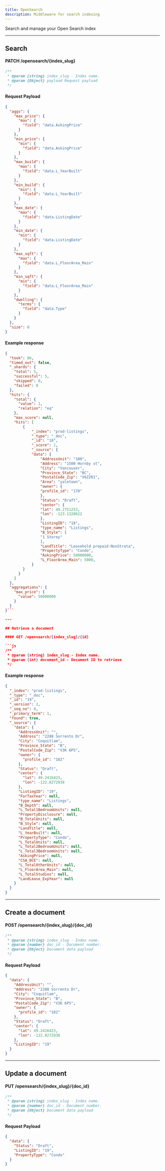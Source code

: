 ```yaml
---
title: OpenSearch
description: Middleware for search indexing
---
```


Search and manage your Open Search index

---

## Search

#### PATCH /opensearch/{index_slug}

```js
/**
 * @param {string} index_slug - Index name.
 * @param {Object} payload Request payload
 */
```

#### Request Payload

```json
{
  "aggs": {
    "max_price": {
      "max": {
        "field": "data.AskingPrice"
      }
    },
    "min_price": {
      "min": {
        "field": "data.AskingPrice"
      }
    },
    "max_build": {
      "max": {
        "field": "data.L_YearBuilt"
      }
    },
    "min_build": {
      "min": {
        "field": "data.L_YearBuilt"
      }
    },
    "max_date": {
      "max": {
        "field": "data.ListingDate"
      }
    },
    "min_date": {
      "min": {
        "field": "data.ListingDate"
      }
    },
    "max_sqft": {
      "max": {
        "field": "data.L_FloorArea_Main"
      }
    },
    "min_sqft": {
      "min": {
        "field": "data.L_FloorArea_Main"
      }
    },
    "dwelling": {
      "terms": {
        "field": "data.Type"
      }
    }
  },
  "size": 0
}
```

#### Example response

````json
{
  "took": 86,
  "timed_out": false,
  "_shards": {
    "total": 5,
    "successful": 5,
    "skipped": 0,
    "failed": 0
  },
  "hits": {
    "total": {
      "value": 1,
      "relation": "eq"
    },
    "max_score": null,
    "hits": [
        {
            "_index": "prod-listings",
            "_type": "_doc",
            "_id": "18",
            "_score": 1,
            "_source": {
            "data": {
                "AddressUnit": "100",
                "Address": "1500 Hornby st",
                "City": "Vancouver",
                "Province_State": "BC",
                "PostalCode_Zip": "V6Z2R1",
                "Area": "yaletown",
                "owner": {
                "profile_id": "170"
                },
                "Status": "Draft",
                "center": {
                "lat": 49.2751253,
                "lon": -123.1328622
                },
                "ListingID": "18",
                "type_name": "Listings",
                "B_Style": [
                "1 Storey"
                ],
                "LandTitle": "Leasehold prepaid-NonStrata",
                "PropertyType": "Condo",
                "AskingPrice": 50000000,
                "L_FloorArea_Main": 5000,
            }
        }
      }
    ]
  },
  "aggregations": {
    "max_price": {
      "value": 50000000
    }
  }
}```

---

## Retrieve a document

#### GET /opensearch/{index_slug}/{id}

```js
/**
 * @param {string} index_slug - Index name.
 * @param {int} document_id - Document ID to retrieve
 */
````

#### Example response

```json
{
  "_index": "prod-listings",
  "_type": "_doc",
  "_id": "19",
  "_version": 2,
  "_seq_no": 8,
  "_primary_term": 1,
  "found": true,
  "_source": {
    "data": {
      "AddressUnit": "",
      "Address": "2288 Sorrento Dr",
      "City": "Coquitlam",
      "Province_State": "B",
      "PostalCode_Zip": "V3K 6P5",
      "owner": {
        "profile_id": "182"
      },
      "Status": "Draft",
      "center": {
        "lat": 49.2416423,
        "lon": -122.8272938
      },
      "ListingID": "19",
      "ForTaxYear": null,
      "type_name": "Listings",
      "B_Depth": null,
      "L_Total1BedroomUnits": null,
      "PropertyDisclosure": null,
      "B_TotalUnits": null,
      "B_Style": null,
      "LandTitle": null,
      "L_YearBuilt": null,
      "PropertyType": "Condo",
      "L_TotalUnits": null,
      "L_Total2BedroomUnits": null,
      "L_Total3BedroomUnits": null,
      "AskingPrice": null,
      "CSA_BCE": null,
      "L_TotalOtherUnits": null,
      "L_FloorArea_Main": null,
      "L_TotalStudios": null,
      "LandLease_ExpYear": null
    }
  }
}
```

---

## Create a document

#### POST /opensearch/{index_slug}/{doc_id}

```js
/**
 * @param {string} index_slug - Index name.
 * @param {number} doc_id - Document number.
 * @param {Object} Document data payload
 */
```

#### Request Payload

```json
{
  "data": {
    "AddressUnit": "",
    "Address": "2288 Sorrento Dr",
    "City": "Coquitlam",
    "Province_State": "B",
    "PostalCode_Zip": "V3K 6P5",
    "owner": {
      "profile_id": "182"
    },
    "Status": "Draft",
    "center": {
      "lat": 49.2416423,
      "lon": -122.8272938
    },
    "ListingID": "19"
  }
}
```

---

## Update a document

#### PUT /opensearch/{index_slug}/{doc_id}

```js
/**
 * @param {string} index_slug - Index name.
 * @param {number} doc_id - Document number.
 * @param {Object} Document data payload
 */
```

#### Request Payload

```json
{
  "data": {
    "Status": "Draft",
    "ListingID": "19",
    "PropertyType": "Condo"
  }
}
```
